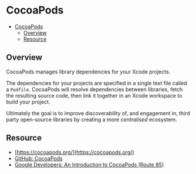 # CocoaPods

- [CocoaPods](#cocoapods)
  - [Overview](#overview)
  - [Resource](#resource)

## Overview

CocoaPods manages library dependencies for your Xcode projects.

The dependencies for your projects are specified in a single text file called a `Podfile`. CocoaPods will resolve dependencies between libraries, fetch the resulting source code, then link it together in an Xcode workspace to build your project.

Ultimately the goal is to improve discoverability of, and engagement in, third party open-source libraries by creating a more *centralised* ecosystem.

## Resource

- [https://cocoapods.org/](https://cocoapods.org/)
- [GitHub: CocoaPods](https://github.com/CocoaPods/CocoaPods)
- [Google Developers: An Introduction to CocoaPods (Route 85)](https://www.youtube.com/watch?v=iEAjvNRdZa0)
